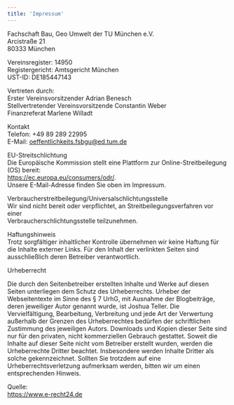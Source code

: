 ```yaml
---
title: 'Impressum'
---
```


Fachschaft Bau, Geo Umwelt der TU München e.V.  
Arcistraße 21  
80333 München  
  
Vereinsregister: 14950  
Registergericht: Amtsgericht München  
UST-ID: DE185447143  
  
Vertreten durch:  
Erster Vereinsvorsitzender Adrian Benesch  
Stellvertretender Vereinsvorsitzende Constantin Weber  
Finanzreferat Marlene Willadt  
  
Kontakt  
Telefon: +49 89 289 22995  
E-Mail: oeffentlichkeits.fsbgu@ed.tum.de  
  
EU-Streitschlichtung  
Die Europäische Kommission stellt eine Plattform zur Online-Streitbeilegung (OS) bereit:  
https://ec.europa.eu/consumers/odr/.  
Unsere E-Mail-Adresse finden Sie oben im Impressum.  
  
Verbraucherstreitbeilegung/Universalschlichtungsstelle  
Wir sind nicht bereit oder verpflichtet, an Streitbeilegungsverfahren vor einer  
Verbraucherschlichtungsstelle teilzunehmen.  
  
Haftungshinweis  
Trotz sorgfältiger inhaltlicher Kontrolle übernehmen wir keine Haftung für die Inhalte externer Links. Für den Inhalt der verlinkten Seiten sind ausschließlich deren Betreiber verantwortlich.  
  
Urheberrecht  
  
Die durch den Seitenbetreiber erstellten Inhalte und Werke auf diesen Seiten unterliegen dem Schutz des Urheberrechts. Urheber der Webseitentexte im Sinne des § 7 UrhG, mit Ausnahme der Blogbeiträge, deren jeweiliger Autor genannt wurde, ist Joshua Teller. Die Vervielfältigung, Bearbeitung, Verbreitung und jede Art der Verwertung außerhalb der Grenzen des Urheberrechtes bedürfen der schriftlichen Zustimmung des jeweiligen Autors. Downloads und Kopien dieser Seite sind nur für den privaten, nicht kommerziellen Gebrauch gestattet. Soweit die Inhalte auf dieser Seite nicht vom Betreiber erstellt wurden, werden die Urheberrechte Dritter beachtet. Insbesondere werden Inhalte Dritter als solche gekennzeichnet. Sollten Sie trotzdem auf eine Urheberrechtsverletzung aufmerksam werden, bitten wir um einen entsprechenden Hinweis.  
  
Quelle:  
https://www.e-recht24.de 